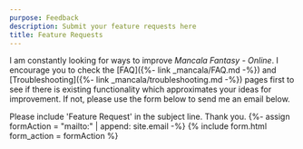```yaml
---
purpose: Feedback
description: Submit your feature requests here
title: Feature Requests
---
```

I am constantly looking for ways to improve *Mancala Fantasy - Online*. I encourage you to check the [FAQ]({%- link _mancala/FAQ.md -%}) and [Troubleshooting]({%- link _mancala/troubleshooting.md -%}) pages first to see if there is existing functionality which approximates your ideas for improvement. If not, please use the form below to send me an email below.

Please include 'Feature Request' in the subject line. Thank you.
{%- assign formAction = "mailto:" | append: site.email -%}
{% include form.html form_action = formAction %}
